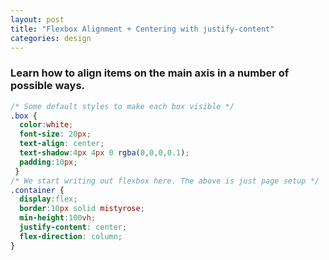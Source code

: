 ```yaml
---
layout: post
title: "Flexbox Alignment + Centering with justify-content"
categories: design
---
```


### Learn how to align items on the main axis in a number of possible ways.

```css
/* Some default styles to make each box visible */ 
.box { 
  color:white; 
  font-size: 20px; 
  text-align: center; 
  text-shadow:4px 4px 0 rgba(0,0,0,0.1); 
  padding:10px; 
 }
/* We start writing out flexbox here. The above is just page setup */
.container {
  display:flex;
  border:10px solid mistyrose;
  min-height:100vh;
  justify-content: center;
  flex-direction: column;
}

```
